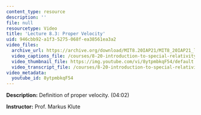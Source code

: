 ```yaml
---
content_type: resource
description: ''
file: null
resourcetype: Video
title: 'Lecture 8.3: Proper Velocity'
uid: 946cbb92-a1f3-5275-068f-ea38561ea3a2
video_files:
  archive_url: https://archive.org/download/MIT8.20IAP21/MIT8_20IAP21_lec08-3_300k.mp4
  video_captions_file: /courses/8-20-introduction-to-special-relativity-january-iap-2021/103634ec213050e29c47daba884ef5b0_8ytpmbkqF54.vtt
  video_thumbnail_file: https://img.youtube.com/vi/8ytpmbkqF54/default.jpg
  video_transcript_file: /courses/8-20-introduction-to-special-relativity-january-iap-2021/dda3ab7039fff89fc7366e8d3232464b_8ytpmbkqF54.pdf
video_metadata:
  youtube_id: 8ytpmbkqF54
---
```


**Description:** Definition of proper velocity. (04:02)

**Instructor:** Prof. Markus Klute